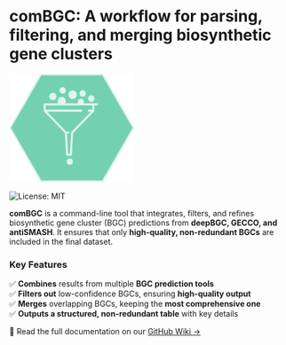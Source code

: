 # comBGC: A workflow for parsing, filtering, and merging biosynthetic gene clusters
<img src="images/com-bgc-logo.png" alt="Werner Siemens Foundation" width="225" />  

![License: MIT](https://img.shields.io/badge/License-MIT-yellow.svg)

**comBGC** is a command-line tool that integrates, filters, and refines biosynthetic gene cluster (BGC) predictions from **deepBGC, GECCO, and antiSMASH**. It ensures that only **high-quality, non-redundant BGCs** are included in the final dataset.

### Key Features
✅ **Combines** results from multiple **BGC prediction tools**  
✅ **Filters out** low-confidence BGCs, ensuring **high-quality output**  
✅ **Merges** overlapping BGCs, keeping the **most comprehensive one**  
✅ **Outputs a structured, non-redundant table** with key details  

📖 Read the full documentation on our [GitHub Wiki →](https://github.com/tomrichtermeier/comBGC-Filter/wiki)
